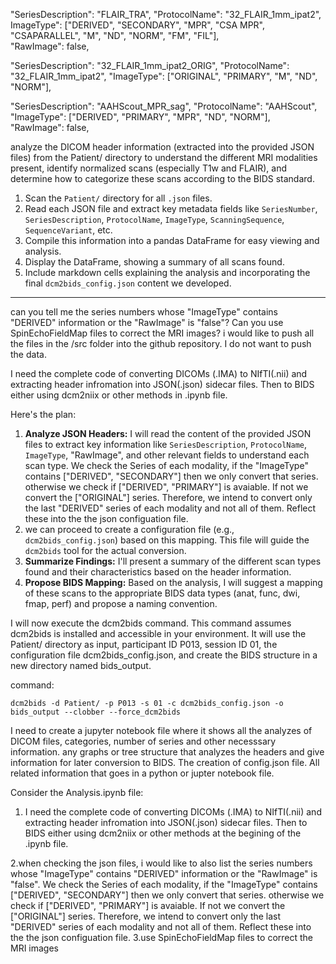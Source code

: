 
"SeriesDescription": "FLAIR_TRA",
"ProtocolName": "32_FLAIR_1mm_ipat2",
ImageType": ["DERIVED", "SECONDARY", "MPR", "CSA MPR", "CSAPARALLEL", "M", "ND", "NORM", "FM", "FIL"],	
"RawImage": false,

"SeriesDescription": "32_FLAIR_1mm_ipat2_ORIG",
"ProtocolName": "32_FLAIR_1mm_ipat2",
"ImageType": ["ORIGINAL", "PRIMARY", "M", "ND", "NORM"],

"SeriesDescription": "AAHScout_MPR_sag",
"ProtocolName": "AAHScout",
"ImageType": ["DERIVED", "PRIMARY", "MPR", "ND", "NORM"],
"RawImage": false,


analyze the DICOM header information (extracted into the provided JSON files) from the Patient/ directory to understand the different MRI modalities present, identify normalized scans (especially T1w and FLAIR), and determine how to categorize these scans according to the BIDS standard.
1. Scan the `Patient/` directory for all `.json` files.
2. Read each JSON file and extract key metadata fields like `SeriesNumber`, `SeriesDescription`, `ProtocolName`, `ImageType`, `ScanningSequence`, `SequenceVariant`, etc.
3. Compile this information into a pandas DataFrame for easy viewing and analysis.
4. Display the DataFrame, showing a summary of all scans found.
5. Include markdown cells explaining the analysis and incorporating the final `dcm2bids_config.json` content we developed.


---------------
can you tell me the series numbers whose "ImageType" contains "DERIVED" information or the "RawImage" is "false"?
Can you use SpinEchoFieldMap files to correct the MRI images?
i would like to push all the files in the /src folder into the github repository. I do not want to push the data.

I need the complete code of converting DICOMs (.IMA) to NIfTI(.nii) and extracting header infromation into JSON(.json) sidecar files. Then to BIDS either using dcm2niix or other methods in .ipynb file.


Here's the plan:

1. __Analyze JSON Headers:__ I will read the content of the provided JSON files to extract key information like `SeriesDescription`, `ProtocolName`, `ImageType`, "RawImage", and other relevant fields to understand each scan type. We check the Series of each modality, if the "ImageType" contains ["DERIVED", "SECONDARY"] then we only convert that series. otherwise we check if ["DERIVED", "PRIMARY"] is avaiable. If not we convert the ["ORIGINAL"] series. Therefore, we intend to convert only the last "DERIVED" series of each modality and not all of them. Reflect these into the the json configuation file.
2. we can proceed to create a configuration file (e.g., `dcm2bids_config.json`) based on this mapping. This file will guide the `dcm2bids` tool for the actual conversion.
3. __Summarize Findings:__ I'll present a summary of the different scan types found and their characteristics based on the header information.
4. __Propose BIDS Mapping:__ Based on the analysis, I will suggest a mapping of these scans to the appropriate BIDS data types (anat, func, dwi, fmap, perf) and propose a naming convention.

I will now execute the dcm2bids command. This command assumes dcm2bids is installed and accessible in your environment. It will use the Patient/ directory as input, participant ID P013, session ID 01, the configuration file dcm2bids_config.json, and create the BIDS structure in a new directory named bids_output.

command:
```shell
dcm2bids -d Patient/ -p P013 -s 01 -c dcm2bids_config.json -o bids_output --clobber --force_dcm2bids
```

I need to create a jupyter notebook file where it shows all the analyzes of DICOM files, categories, number of series and other necesssary information. any graphs or tree structure that analyzes the headers and give information for later conversion to BIDS. The creation of config.json file. All related information that goes in a python or jupter notebook file.



Consider the Analysis.ipynb file:
1. I need the complete code of converting DICOMs (.IMA) to NIfTI(.nii) and extracting header infromation into JSON(.json) sidecar files. Then to BIDS either using dcm2niix or other methods at the begining of the .ipynb file.

2.when checking the json files, i would like to also list the series numbers whose "ImageType" contains "DERIVED" information or the "RawImage" is "false". 
We check the Series of each modality, if the "ImageType" contains ["DERIVED", "SECONDARY"] then we only convert that series. otherwise we check if ["DERIVED", "PRIMARY"] is avaiable. If not we convert the ["ORIGINAL"] series. Therefore, we intend to convert only the last "DERIVED" series of each modality and not all of them. Reflect these into the the json configuation file.
3.use SpinEchoFieldMap files to correct the MRI images









